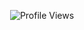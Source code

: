<div align="center">

![Profile Views](https://komarev.com/ghpvc/?username=0xafraidoftime&color=blueviolet&style=for-the-badge&label=PROFILE%20VIEWS)

</div>

